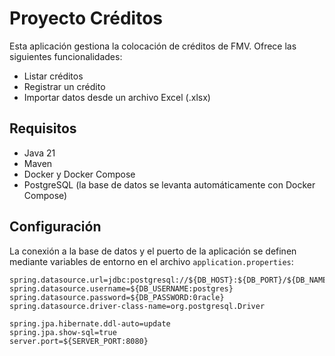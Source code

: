 # Proyecto Créditos

Esta aplicación gestiona la colocación de créditos de FMV. Ofrece las siguientes funcionalidades:
- Listar créditos
- Registrar un crédito
- Importar datos desde un archivo Excel (.xlsx)

## Requisitos

- Java 21
- Maven
- Docker y Docker Compose
- PostgreSQL (la base de datos se levanta automáticamente con Docker Compose)

## Configuración

La conexión a la base de datos y el puerto de la aplicación se definen mediante variables de entorno en el archivo `application.properties`:
```properties
spring.datasource.url=jdbc:postgresql://${DB_HOST}:${DB_PORT}/${DB_NAME}
spring.datasource.username=${DB_USERNAME:postgres}
spring.datasource.password=${DB_PASSWORD:0racle}
spring.datasource.driver-class-name=org.postgresql.Driver

spring.jpa.hibernate.ddl-auto=update
spring.jpa.show-sql=true
server.port=${SERVER_PORT:8080}
